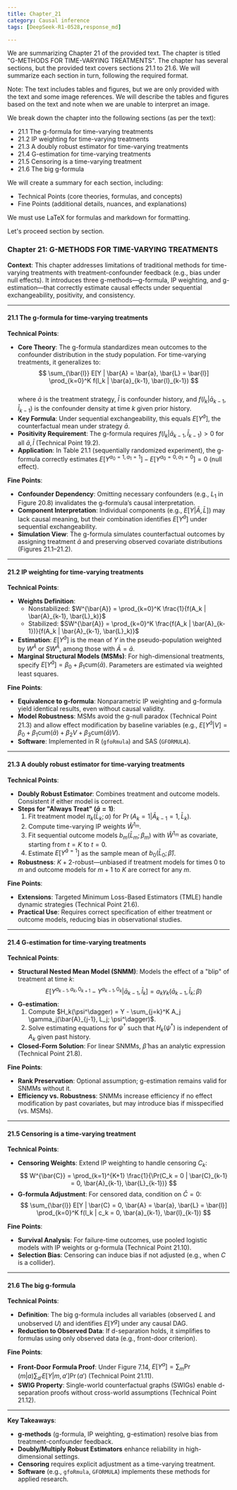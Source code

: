 ```yaml
---
title: Chapter_21
category: Causal inference
tags: [DeepSeek-R1-0528,response_md]

---
```

<think>
We are summarizing Chapter 21 of the provided text. The chapter is titled "G-METHODS FOR TIME-VARYING TREATMENTS". The chapter has several sections, but the provided text covers sections 21.1 to 21.6. We will summarize each section in turn, following the required format.

Note: The text includes tables and figures, but we are only provided with the text and some image references. We will describe the tables and figures based on the text and note when we are unable to interpret an image.

We break down the chapter into the following sections (as per the text):
- 21.1 The g-formula for time-varying treatments
- 21.2 IP weighting for time-varying treatments
- 21.3 A doubly robust estimator for time-varying treatments
- 21.4 G-estimation for time-varying treatments
- 21.5 Censoring is a time-varying treatment
- 21.6 The big g-formula

We will create a summary for each section, including:
- Technical Points (core theories, formulas, and concepts)
- Fine Points (additional details, nuances, and explanations)

We must use LaTeX for formulas and markdown for formatting.

Let's proceed section by section.
</think>
### Chapter 21: G-METHODS FOR TIME-VARYING TREATMENTS  
**Context**: This chapter addresses limitations of traditional methods for time-varying treatments with treatment-confounder feedback (e.g., bias under null effects). It introduces three g-methods—g-formula, IP weighting, and g-estimation—that correctly estimate causal effects under sequential exchangeability, positivity, and consistency.  

---

#### 21.1 The g-formula for time-varying treatments  
**Technical Points**:  
- **Core Theory**: The g-formula standardizes mean outcomes to the confounder distribution in the study population. For time-varying treatments, it generalizes to:  
  $$ \sum_{\bar{l}} E[Y | \bar{A} = \bar{a}, \bar{L} = \bar{l}] \prod_{k=0}^K f(l_k | \bar{a}_{k-1}, \bar{l}_{k-1}) $$  
  where $\bar{a}$ is the treatment strategy, $\bar{l}$ is confounder history, and $f(l_k | \bar{a}_{k-1}, \bar{l}_{k-1})$ is the confounder density at time $k$ given prior history.  
- **Key Formula**: Under sequential exchangeability, this equals $E[Y^{\bar{a}}]$, the counterfactual mean under strategy $\bar{a}$.  
- **Positivity Requirement**: The g-formula requires $f(l_k | \bar{a}_{k-1}, \bar{l}_{k-1}) > 0$ for all $\bar{a}, \bar{l}$ (Technical Point 19.2).  
- **Application**: In Table 21.1 (sequentially randomized experiment), the g-formula correctly estimates $E[Y^{a_0=1,a_1=1}] - E[Y^{a_0=0,a_1=0}] = 0$ (null effect).  

**Fine Points**:  
- **Confounder Dependency**: Omitting necessary confounders (e.g., $L_1$ in Figure 20.8) invalidates the g-formula’s causal interpretation.  
- **Component Interpretation**: Individual components (e.g., $E[Y|\bar{A},\bar{L}]$) may lack causal meaning, but their combination identifies $E[Y^{\bar{a}}]$ under sequential exchangeability.  
- **Simulation View**: The g-formula simulates counterfactual outcomes by assigning treatment $\bar{a}$ and preserving observed covariate distributions (Figures 21.1–21.2).  

---

#### 21.2 IP weighting for time-varying treatments  
**Technical Points**:  
- **Weights Definition**:  
  - Nonstabilized: $W^{\bar{A}} = \prod_{k=0}^K \frac{1}{f(A_k | \bar{A}_{k-1}, \bar{L}_k)}$  
  - Stabilized: $SW^{\bar{A}} = \prod_{k=0}^K \frac{f(A_k | \bar{A}_{k-1})}{f(A_k | \bar{A}_{k-1}, \bar{L}_k)}$  
- **Estimation**: $E[Y^{\bar{a}}]$ is the mean of $Y$ in the pseudo-population weighted by $W^{\bar{A}}$ or $SW^{\bar{A}}$, among those with $\bar{A} = \bar{a}$.  
- **Marginal Structural Models (MSMs)**: For high-dimensional treatments, specify $E[Y^{\bar{a}}] = \beta_0 + \beta_1 \text{cum}(\bar{a})$. Parameters are estimated via weighted least squares.  

**Fine Points**:  
- **Equivalence to g-formula**: Nonparametric IP weighting and g-formula yield identical results, even without causal validity.  
- **Model Robustness**: MSMs avoid the g-null paradox (Technical Point 21.3) and allow effect modification by baseline variables (e.g., $E[Y^{\bar{a}} | V] = \beta_0 + \beta_1 \text{cum}(\bar{a}) + \beta_2 V + \beta_3 \text{cum}(\bar{a})V$).  
- **Software**: Implemented in R (`gfoRmula`) and SAS (`GFORMULA`).  

---

#### 21.3 A doubly robust estimator for time-varying treatments  
**Technical Points**:  
- **Doubly Robust Estimator**: Combines treatment and outcome models. Consistent if either model is correct.  
- **Steps for "Always Treat" ($\bar{a} = 1$)**:
  1. Fit treatment model $\pi_k(\bar{L}_k; \alpha)$ for $\Pr(A_k = 1 | \bar{A}_{k-1} = 1, \bar{L}_k)$.  
  2. Compute time-varying IP weights $\widehat{W}^{1_m}$.  
  3. Fit sequential outcome models $b_m(\bar{L}_m; \beta_m)$ with $\widehat{W}^{1_m}$ as covariate, starting from $t = K$ to $t = 0$.  
  4. Estimate $E[Y^{\bar{a}=1}]$ as the sample mean of $b_0(\bar{L}_0; \hat{\beta})$.  
- **Robustness**: $K+2$-robust—unbiased if treatment models for times $0$ to $m$ and outcome models for $m+1$ to $K$ are correct for any $m$.  

**Fine Points**:  
- **Extensions**: Targeted Minimum Loss-Based Estimators (TMLE) handle dynamic strategies (Technical Point 21.6).  
- **Practical Use**: Requires correct specification of either treatment or outcome models, reducing bias in observational studies.  

---

#### 21.4 G-estimation for time-varying treatments  
**Technical Points**:  
- **Structural Nested Mean Model (SNMM)**: Models the effect of a "blip" of treatment at time $k$:  
  $$ E[Y^{a_{k-1}, a_k, 0_{k+1}} - Y^{a_{k-1}, 0_k} | \bar{a}_{k-1}, \bar{l}_k] = a_k \gamma_k(\bar{a}_{k-1}, \bar{l}_k; \beta) $$  
- **G-estimation**:  
  1. Compute $H_k(\psi^\dagger) = Y - \sum_{j=k}^K A_j \gamma_j(\bar{A}_{j-1}, L_j; \psi^\dagger)$.  
  2. Solve estimating equations for $\psi^\dagger$ such that $H_k(\psi^\dagger)$ is independent of $A_k$ given past history.  
- **Closed-Form Solution**: For linear SNMMs, $\hat{\beta}$ has an analytic expression (Technical Point 21.8).  

**Fine Points**:  
- **Rank Preservation**: Optional assumption; g-estimation remains valid for SNMMs without it.  
- **Efficiency vs. Robustness**: SNMMs increase efficiency if no effect modification by past covariates, but may introduce bias if misspecified (vs. MSMs).  

---

#### 21.5 Censoring is a time-varying treatment  
**Technical Points**:  
- **Censoring Weights**: Extend IP weighting to handle censoring $C_k$:  
  $$ W^{\bar{C}} = \prod_{k=1}^{K+1} \frac{1}{\Pr(C_k = 0 | \bar{C}_{k-1} = 0, \bar{A}_{k-1}, \bar{L}_{k-1})} $$  
- **G-formula Adjustment**: For censored data, condition on $\bar{C} = 0$:  
  $$ \sum_{\bar{l}} E[Y | \bar{C} = 0, \bar{A} = \bar{a}, \bar{L} = \bar{l}] \prod_{k=0}^K f(l_k | c_k = 0, \bar{a}_{k-1}, \bar{l}_{k-1}) $$  

**Fine Points**:  
- **Survival Analysis**: For failure-time outcomes, use pooled logistic models with IP weights or g-formula (Technical Point 21.10).  
- **Selection Bias**: Censoring can induce bias if not adjusted (e.g., when $C$ is a collider).  

---

#### 21.6 The big g-formula  
**Technical Points**:  
- **Definition**: The big g-formula includes all variables (observed $L$ and unobserved $U$) and identifies $E[Y^g]$ under any causal DAG.  
- **Reduction to Observed Data**: If d-separation holds, it simplifies to formulas using only observed data (e.g., front-door criterion).  

**Fine Points**:  
- **Front-Door Formula Proof**: Under Figure 7.14, $E[Y^a] = \sum_m \Pr(m | a) \sum_{a'} E[Y | m, a'] \Pr(a')$ (Technical Point 21.11).  
- **SWIG Property**: Single-world counterfactual graphs (SWIGs) enable d-separation proofs without cross-world assumptions (Technical Point 21.12).  

---  
**Key Takeaways**:  
- **g-methods** (g-formula, IP weighting, g-estimation) resolve bias from treatment-confounder feedback.  
- **Doubly/Multiply Robust Estimators** enhance reliability in high-dimensional settings.  
- **Censoring** requires explicit adjustment as a time-varying treatment.  
- **Software** (e.g., `gfoRmula`, `GFORMULA`) implements these methods for applied research.